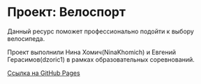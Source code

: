 # Проект: Велоспорт

Данный ресурс поможет профессионально подойти к выбору велосипеда.

Проект выполнили Нина Хомич(NinaKhomich) и Евгений Герасимов(dzoric1) в рамках образовательных соревнований.

[Ссылка на GitHub Pages](https://ninakhomich.github.io/Competition/)





